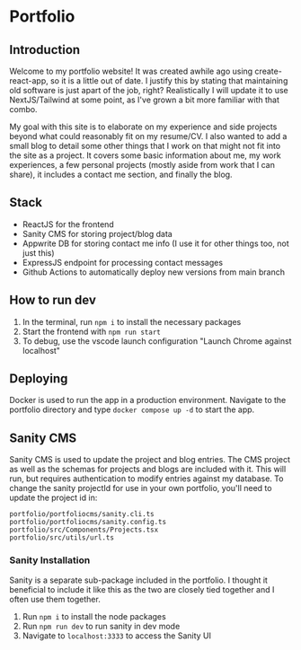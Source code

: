 # Portfolio

## Introduction
Welcome to my portfolio website! It was created awhile ago using create-react-app, so it is a little out of date. I justify this by stating that maintaining old software is just apart of the job, right? Realistically I will update it to use NextJS/Tailwind at some point, as I've grown a bit more familiar with that combo. 

My goal with this site is to elaborate on my experience and side projects beyond what could reasonably fit on my resume/CV. I also wanted to add a small blog to detail some other things that I work on that might not fit into the site as a project. It covers some basic information about me, my work experiences, a few personal projects (mostly aside from work that I can share), it includes a contact me section, and finally the blog.

## Stack
- ReactJS for the frontend
- Sanity CMS for storing project/blog data
- Appwrite DB for storing contact me info (I use it for other things too, not just this)
- ExpressJS endpoint for processing contact messages
- Github Actions to automatically deploy new versions from main branch

## How to run dev
1. In the terminal, run `npm i` to install the necessary packages
2. Start the frontend with `npm run start`
3. To debug, use the vscode launch configuration "Launch Chrome against localhost"

## Deploying
Docker is used to run the app in a production environment. Navigate to the portfolio directory and type `docker compose up -d` to start the app.

## Sanity CMS


Sanity CMS is used to update the project and blog entries. The CMS project as well as the schemas for projects and blogs are included with it. This will run, but requires authentication to modify entries against my database. To change the sanity projectId for use in your own portfolio, you'll need to update the project id in:

```
portfolio/portfoliocms/sanity.cli.ts
portfolio/portfoliocms/sanity.config.ts
portfolio/src/Components/Projects.tsx
portfolio/src/utils/url.ts
```

### Sanity Installation
Sanity is a separate sub-package included in the portfolio. I thought it beneficial to include it like this as the two are closely tied together and I often use them together.

1. Run `npm i` to install the node packages
2. Run `npm run dev` to run sanity in dev mode
3. Navigate to `localhost:3333` to access the Sanity UI